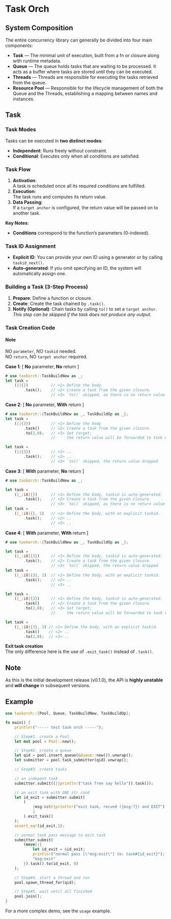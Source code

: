 # Task Orch

## System Composition
The entire concurrency library can generally be divided into four main components:

- **Task** — The minimal unit of execution, built from a fn or closure along with runtime metadata.
- **Queue** — The queue holds tasks that are waiting to be processed. It acts as a buffer where tasks are stored until they can be executed.
- **Threads** — Threads are responsible for executing the tasks retrieved from the queue.
- **Resource Pool** — Responsible for the lifecycle management of both the Queue and the Threads, establishing a mapping between names and instances.


## Task
### Task Modes
Tasks can be executed in **two distinct modes**:
- **Independent**: Runs freely without constraint.
- **Conditional**: Executes only when all conditions are satisfied.

### Task Flow
1. **Activation**:  
   A task is scheduled once all its required conditions are fulfilled.
2. **Execution**:  
   The task runs and computes its return value.
3. **Data Passing**:  
   If a `target anchor` is configured, the return value will be passed on to another task.

**Key Notes**:  
- **Conditions** correspond to the function’s parameters (0-indexed).

### Task ID Assignment
- **Explicit ID**: You can provide your own ID using a generator or by calling `taskid_next()`.
- **Auto-generated**: If you omit specifying an ID, the system will automatically assign one.

### Building a Task (3-Step Process)
1. **Prepare**:  Define a function or closure.
2. **Create**:  Create the task chained by `.task()`.
3. **Notify (Optional)**:  Chain tasks by calling `to()` to set a `target anchor`.  
   *This step can be skipped if the task does not produce any output.*

### Task Creation Code

#### Note
NO `parameter`, NO `taskid` needed.  
NO `return`, NO `target anchor` required.  

**Case 1**:  [ **No** parameter, **No** return ]  
```rust
# use taskorch::TaskBuildNew as _;
let task = 
    (||{})          // <1> Define the body
        .task();    // <2> Create a task from the given closure.
                    // <3> `to()` skipped, as there is no return value
```

**Case 2**:  [ **No** parameter, **With** return ]  
```rust
# use taskorch::{TaskBuildNew as _, TaskBuildOp as _};
let task = 
    (||{3})         // <1> Define the body
        .task()     // <2> Create a task from the given closure.
        .to(2,0);   // <3> Set target;
                    //     the return value will be forwarded to task #2, condition #0.

let task = 
    (||{3})         // <1> ..
        .task();    // <2> ..
                    // <3> `to()` skipped, the return value dropped
```

**Case 3**:  [ **With** parameter, **No** return ]  
```rust
# use taskorch::TaskBuildNew as _;

let task = 
    (|_:i8|{})      // <1> Define the body, taskid is auto-generated.
        .task();    // <2> Create a task from the given closure.
                    // <3> `to()` skipped, as there is no return value
let task = 
    (|_:i8|{}, 1)   // <1> Define the body, with an explicit taskid.
        .task();    // <2> ..
                    // <3> ..
```

**Case 4**:  [ **With** parameter, **With** return ]  
```rust
# use taskorch::{TaskBuildNew as _, TaskBuildOp as _};

let task = 
    (|_:i8|{3})     // <1> Define the body, taskid is auto-generated.
        .task();    // <2> Create a task from the given closure.
                    // <3> `to()` skipped, the return value dropped
let task = 
    (|_:i8|{3}, 1)  // <1> Define the body, with an explicit taskid.
        .task();    // <2> ..
                    // <3> ..

let task = 
    (|_:i8|{3})     // <1> Define the body, taskid is auto-generated.
        .task()     // <2> Create a task from the given closure.
        .to(2,0);   // <3> Set target;
                    //     the return value will be forwarded to task #2 and cond #0

let task = 
    (|_:i8|{3}, 1) // <1> Define the body, with an explicit taskid.
        .task()    // <2> ..
        .to(2,0);  // <3> ..
```
**Exit task creation**  
The only difference here is the use of `.exit_task()` instead of `.task()`.

## Note
As this is the initial development release (v0.1.0), the API is **highly unstable** and **will change** in subsequent versions.

## Example
```rust
use taskorch::{Pool, Queue, TaskBuildNew, TaskBuildOp};

fn main() {
    println!("----- test task orch -----");

    // Step#1. create a Pool
    let mut pool = Pool::new();

    // Step#2. create a queue
    let qid = pool.insert_queue(&Queue::new()).unwrap();
    let submitter = pool.task_submitter(qid).unwrap();

    // Step#3. create tasks

    // an indepent task
    submitter.submit((||println!("task free say hello")).task());

    // an exit task with ONE str cond
    let id_exit = submitter.submit(
        (
            |msg:&str|println!("exit task, recved ({msg:?}) and EXIT"),
            1
        ).exit_task()
    );
    assert_eq!(id_exit,1);

    // normal task pass message to exit task
    submitter.submit(
        (move||{
            let id_exit = &id_exit;
            println!("normal pass [\"msg:exit\"] to: task#{id_exit}");
            "msg:exit"
        }).task().to(id_exit, 0)
    );

    // Step#4. start a thread and run
    pool.spawn_thread_for(qid);

    // Step#5. wait until all finished
    pool.join();
}
```
For a more complex demo, see the `usage` example.
